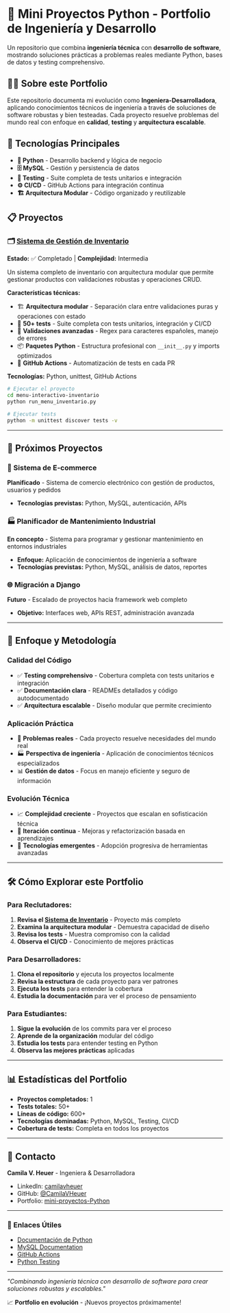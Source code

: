 # 🐍 Mini Proyectos Python - Portfolio de Ingeniería y Desarrollo

Un repositorio que combina **ingeniería técnica** con **desarrollo de software**, mostrando soluciones prácticas a problemas reales mediante Python, bases de datos y testing comprehensivo.

## 👩‍💻 Sobre este Portfolio

Este repositorio documenta mi evolución como **Ingeniera-Desarrolladora**, aplicando conocimientos técnicos de ingeniería a través de soluciones de software robustas y bien testeadas. Cada proyecto resuelve problemas del mundo real con enfoque en **calidad**, **testing** y **arquitectura escalable**.

## 🚀 Tecnologías Principales

- **🐍 Python** - Desarrollo backend y lógica de negocio
- **🗄️ MySQL** - Gestión y persistencia de datos
- **🧪 Testing** - Suite completa de tests unitarios e integración
- **⚙️ CI/CD** - GitHub Actions para integración continua
- **🏗️ Arquitectura Modular** - Código organizado y reutilizable

## 📋 Proyectos

### 🗂️ [Sistema de Gestión de Inventario](./menu-interactivo-inventario/)

**Estado:** ✅ Completado | **Complejidad:** Intermedia

Un sistema completo de inventario con arquitectura modular que permite gestionar productos con validaciones robustas y operaciones CRUD.

**Características técnicas:**

- 🏗️ **Arquitectura modular** - Separación clara entre validaciones puras y operaciones con estado
- 🧪 **50+ tests** - Suite completa con tests unitarios, integración y CI/CD
- 🔄 **Validaciones avanzadas** - Regex para caracteres españoles, manejo de errores
- 📦 **Paquetes Python** - Estructura profesional con `__init__.py` y imports optimizados
- 🤖 **GitHub Actions** - Automatización de tests en cada PR

**Tecnologías:** Python, unittest, GitHub Actions

```bash
# Ejecutar el proyecto
cd menu-interactivo-inventario
python run_menu_inventario.py

# Ejecutar tests
python -m unittest discover tests -v
```

---

## 🔮 Próximos Proyectos

### 🛒 Sistema de E-commerce

**Planificado** - Sistema de comercio electrónico con gestión de productos, usuarios y pedidos

- **Tecnologías previstas:** Python, MySQL, autenticación, APIs

### 🏭 Planificador de Mantenimiento Industrial

**En concepto** - Sistema para programar y gestionar mantenimiento en entornos industriales

- **Enfoque:** Aplicación de conocimientos de ingeniería a software
- **Tecnologías previstas:** Python, MySQL, análisis de datos, reportes

### 🌐 Migración a Django

**Futuro** - Escalado de proyectos hacia framework web completo

- **Objetivo:** Interfaces web, APIs REST, administración avanzada

---

## 🎯 Enfoque y Metodología

### **Calidad del Código**

- ✅ **Testing comprehensivo** - Cobertura completa con tests unitarios e integración
- ✅ **Documentación clara** - READMEs detallados y código autodocumentado
- ✅ **Arquitectura escalable** - Diseño modular que permite crecimiento

### **Aplicación Práctica**

- 🔧 **Problemas reales** - Cada proyecto resuelve necesidades del mundo real
- 🏭 **Perspectiva de ingeniería** - Aplicación de conocimientos técnicos especializados
- 📊 **Gestión de datos** - Focus en manejo eficiente y seguro de información

### **Evolución Técnica**

- 📈 **Complejidad creciente** - Proyectos que escalan en sofisticación técnica
- 🔄 **Iteración continua** - Mejoras y refactorización basada en aprendizajes
- 🚀 **Tecnologías emergentes** - Adopción progresiva de herramientas avanzadas

---

## 🛠️ Cómo Explorar este Portfolio

### **Para Reclutadores:**

1. **Revisa el [Sistema de Inventario](./menu-interactivo-inventario/)** - Proyecto más completo
2. **Examina la arquitectura modular** - Demuestra capacidad de diseño
3. **Revisa los tests** - Muestra compromiso con la calidad
4. **Observa el CI/CD** - Conocimiento de mejores prácticas

### **Para Desarrolladores:**

1. **Clona el repositorio** y ejecuta los proyectos localmente
2. **Revisa la estructura** de cada proyecto para ver patrones
3. **Ejecuta los tests** para entender la cobertura
4. **Estudia la documentación** para ver el proceso de pensamiento

### **Para Estudiantes:**

1. **Sigue la evolución** de los commits para ver el proceso
2. **Aprende de la organización** modular del código
3. **Estudia los tests** para entender testing en Python
4. **Observa las mejores prácticas** aplicadas

---

## 📊 Estadísticas del Portfolio

- **Proyectos completados:** 1
- **Tests totales:** 50+
- **Líneas de código:** 600+
- **Tecnologías dominadas:** Python, MySQL, Testing, CI/CD
- **Cobertura de tests:** Completa en todos los proyectos

---

## 👥 Contacto

**Camila V. Heuer** - Ingeniera & Desarrolladora

- LinkedIn: [camilavheuer](https://www.linkedin.com/in/camilavheuer/)
- GitHub: [@CamilaVHeuer](https://github.com/CamilaVHeuer)
- Portfolio: [mini-proyectos-Python](https://github.com/CamilaVHeuer/mini-proyectos-Python)

---

### 🔗 Enlaces Útiles

- [Documentación de Python](https://docs.python.org/3/)
- [MySQL Documentation](https://dev.mysql.com/doc/)
- [GitHub Actions](https://docs.github.com/en/actions)
- [Python Testing](https://docs.python.org/3/library/unittest.html)

---

_"Combinando ingeniería técnica con desarrollo de software para crear soluciones robustas y escalables."_

📈 **Portfolio en evolución** - ¡Nuevos proyectos próximamente!
